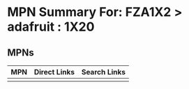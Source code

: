 



# MPN Summary For: FZA1X2 > adafruit : 1X20

## MPNs
  

|MPN|Direct Links|Search Links|
| :--- | :--- | :--- |
||||

